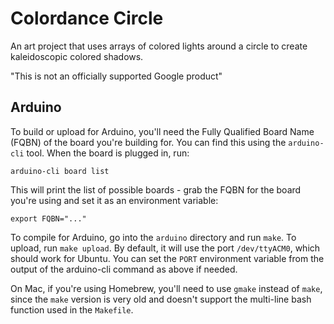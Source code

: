 # Colordance Circle

An art project that uses arrays of colored lights around a circle to create
kaleidoscopic colored shadows.

"This is not an officially supported Google product"

## Arduino

To build or upload for Arduino, you'll need the Fully Qualified Board Name
(FQBN) of the board you're building for. You can find this using the
`arduino-cli` tool. When the board is plugged in, run:

``` arduino-cli board list ```

This will print the list of possible boards - grab the FQBN for the board
you're using and set it as an environment variable:

``` export FQBN="..." ```

To compile for Arduino, go into the `arduino` directory and run `make`. To
upload, run `make upload`. By default, it will use the port `/dev/ttyACM0`,
which should work for Ubuntu. You can set the `PORT` environment variable from
the output of the arduino-cli command as above if needed.

On Mac, if you're using Homebrew, you'll need to use `gmake` instead of `make`,
since the `make` version is very old and doesn't support the multi-line bash
function used in the `Makefile`.
